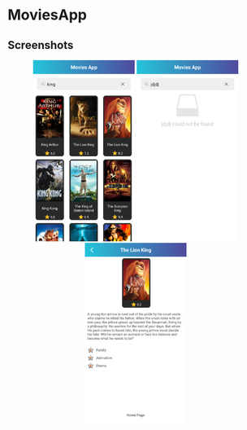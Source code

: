 # MoviesApp

## **Screenshots**
<p align="center">
<img src="https://github.com/ibrahimdemirr/MoviesApp/blob/master/art/Screenshot_20210115-153039.png" width="200">
<img src="https://github.com/ibrahimdemirr/MoviesApp/blob/master/art/Screenshot_20210115-153051.png" width="200">
<img src="https://github.com/ibrahimdemirr/MoviesApp/blob/master/art/Screenshot_20210115-153103.png" width="200">
</p>
